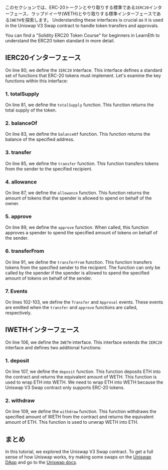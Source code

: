 このセクションでは、ERC-20トークンとやり取りする標準である`IERC20`インターフェース、ラップドイーサ(WETH)とやり取りする標準インターフェースである`IWETH`を探索します。 Understanding these interfaces is crucial as it is used in the Uniswap V3 Swap contract to handle token transfers and approvals.

You can find a "Solidity ERC20 Token Course" for beginners in LearnEth to understand the ERC20 token standard in more detail.

## IERC20インターフェース

On line 80, we define the `IERC20` interface. This interface defines a standard set of functions that ERC-20 tokens must implement. Let's examine the key functions within this interface:

### 1. totalSupply

On line 81, we define the `totalSupply` function. This function returns the total supply of the token.

### 2. balanceOf

On line 83, we define the `balanceOf` function. This function returns the balance of the specified address.

### 3. transfer

On line 85, we define the `transfer` function. This function transfers tokens from the sender to the specified recipient.

### 4. allowance

On line 87, we define the `allowance` function. This function returns the amount of tokens that the spender is allowed to spend on behalf of the owner.

### 5. approve

On line 89, we define the `approve` function. When called, this function approves a spender to spend the specified amount of tokens on behalf of the sender.

### 6. transferFrom

On line 91, we define the `transferFrom` function. This function transfers tokens from the specified sender to the recipient. The function can only be called by the spender if the spender is allowed to spend the specified amount of tokens on behalf of the sender.

### 7. Events

On lines 102-103, we define the `Transfer` and `Approval` events. These events are emitted when the `transfer` and `approve` functions are called, respectively.

## IWETHインターフェース

On line 106, we define the `IWETH` interface. This interface extends the `IERC20` interface and defines two additional functions:

### 1. deposit

On line 107, we define the `deposit` function. This function deposits ETH into the contract and returns the equivalent amount of WETH. This function is used to wrap ETH into WETH.
We need to wrap ETH into WETH because the Uniswap V3 Swap contract only supports ERC-20 tokens.

### 2. withdraw

On line 109, we define the `withdraw` function. This function withdraws the specified amount of WETH from the contract and returns the equivalent amount of ETH. This function is used to unwrap WETH into ETH.

## まとめ

In this tutorial, we explored the Uniswap V3 Swap contract.  To get a full sense of how Uniswap works, try making some swaps on the <a href="https://app.uniswap.org/" target="_blank">Uniswap DApp</a> and go to the <a href="https://docs.uniswap.org/" target="_blank">Uniswap docs</a>.
